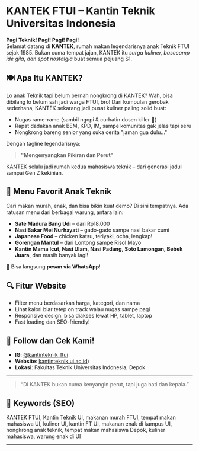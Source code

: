 # KANTEK FTUI – Kantin Teknik Universitas Indonesia

**Pagi Teknik! Pagi! Pagi! Pagi!**  
Selamat datang di **KANTEK**, rumah makan legendarisnya anak Teknik FTUI sejak 1985. Bukan cuma tempat jajan, KANTEK itu *surga kuliner, basecamp ide gila, dan spot nostalgia* buat semua pejuang S1.

## 🍽 Apa Itu KANTEK?

Lo anak Teknik tapi belum pernah nongkrong di KANTEK? Wah, bisa dibilang lo belum sah jadi warga FTUI, bro! Dari kumpulan gerobak sederhana, KANTEK sekarang jadi pusat kuliner paling solid buat:

- Nugas rame-rame (sambil ngopi & curhatin dosen killer 😤)
- Rapat dadakan anak BEM, KPD, IM, sampe komunitas gak jelas tapi seru
- Nongkrong bareng senior yang suka cerita "jaman gua dulu..."

Dengan tagline legendarisnya:  
> **"Mengenyangkan Pikiran dan Perut"**

KANTEK selalu jadi rumah kedua mahasiswa teknik – dari generasi jadul sampai Gen Z kekinian.

## 🍜 Menu Favorit Anak Teknik

Cari makan murah, enak, dan bisa bikin kuat demo? Di sini tempatnya. Ada ratusan menu dari berbagai warung, antara lain:

- **Sate Madura Bang Udi** – dari Rp18.000
- **Nasi Bakar Mei Nurhayati** – gado-gado sampe nasi bakar cumi
- **Japanese Food** – chicken katsu, teriyaki, ocha, lengkap!
- **Gorengan Mantul** – dari Lontong sampe Risol Mayo
- **Kantin Mama Icut, Nasi Ulam, Nasi Padang, Soto Lamongan, Bebek Juara**, dan masih banyak lagi!

📲 Bisa langsung **pesan via WhatsApp**!

## 🔍 Fitur Website

- Filter menu berdasarkan harga, kategori, dan nama
- Lihat kalori biar tetep on track walau nugas sampe pagi
- Responsive design: bisa diakses lewat HP, tablet, laptop
- Fast loading dan SEO-friendly!

## 🤳 Follow dan Cek Kami!

- **IG**: [@kantinteknik_ftui](https://www.instagram.com/fakultasteknik.ui)
- **Website**: [kantinteknik.ui.ac.id](https://kantek-ftui.vercel.app/))
- **Lokasi**: Fakultas Teknik Universitas Indonesia, Depok

---

> “Di KANTEK bukan cuma kenyangin perut, tapi juga hati dan kepala.”

## 🔖 Keywords (SEO)

KANTEK FTUI, Kantin Teknik UI, makanan murah FTUI, tempat makan mahasiswa UI, kuliner UI, kantin FT UI, makanan enak di kampus UI, nongkrong anak teknik, tempat makan mahasiswa Depok, kuliner mahasiswa, warung enak di UI

---

